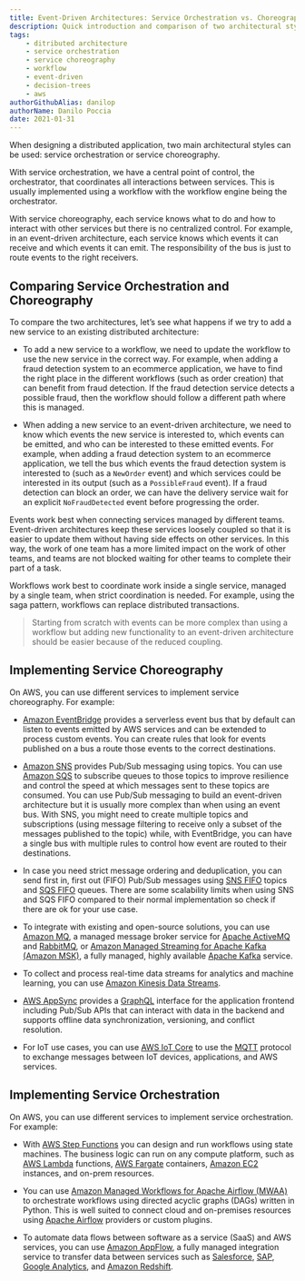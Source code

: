 ```yaml
---
title: Event-Driven Architectures: Service Orchestration vs. Choreography
description: Quick introduction and comparison of two architectural styles, service orchestration and service choreography, including an overview of possible implementations on AWS.
tags:
    - ditributed architecture
    - service orchestration
    - service choreography
    - workflow
    - event-driven
    - decision-trees
    - aws
authorGithubAlias: danilop
authorName: Danilo Poccia
date: 2021-01-31
---
```


When designing a distributed application, two main architectural styles can be used: service orchestration or service choreography.

With service orchestration, we have a central point of control, the orchestrator, that coordinates all interactions between services. This is usually implemented using a workflow with the workflow engine being the orchestrator.

With service choreography, each service knows what to do and how to interact with other services but there is no centralized control. For example, in an event-driven architecture, each service knows which events it can receive and which events it can emit. The responsibility of the bus is just to route events to the right receivers.

## Comparing Service Orchestration and Choreography

To compare the two architectures, let’s see what happens if we try to add a new service to an existing distributed architecture:

- To add a new service to a workflow, we need to update the workflow to use the new service in the correct way. For example, when adding a fraud detection system to an ecommerce application, we have to find the right place in the different workflows (such as order creation) that can benefit from fraud detection. If the fraud detection service detects a possible fraud, then the workflow should follow a different path where this is managed.

- When adding a new service to an event-driven architecture, we need to know which events the new service is interested to, which events can be emitted, and who can be interested to these emitted events. For example, when adding a fraud detection system to an ecommerce application, we tell the bus which events the fraud detection system is interested to (such as a `NewOrder` event) and which services could be interested in its output (such as a `PossibleFraud` event). If a fraud detection can block an order, we can have the delivery service wait for an explicit `NoFraudDetected` event before progressing the order.

Events work best when connecting services managed by different teams. Event-driven architectures keep these services loosely coupled so that it is easier to update them without having side effects on other services. In this way, the work of one team has a more limited impact on the work of other teams, and teams are not blocked waiting for other teams to complete their part of a task.

Workflows work best to coordinate work inside a single service, managed by a single team, when strict coordination is needed. For example, using the saga pattern, workflows can replace distributed transactions.

> Starting from scratch with events can be more complex than using a workflow but adding new functionality to an event-driven architecture should be easier because of the reduced coupling.

## Implementing Service Choreography

On AWS, you can use different services to implement service choreography. For example:

- [Amazon EventBridge](https://aws.amazon.com/eventbridge/) provides a serverless event bus that by default can listen to events emitted by AWS services and can be extended to process custom events. You can create rules that look for events published on a bus a route those events to the correct destinations.

- [Amazon SNS](https://aws.amazon.com/sns/) provides Pub/Sub messaging using topics. You can use [Amazon SQS](https://aws.amazon.com/sqs/) to subscribe queues to those topics to improve resilience and control the speed at which messages sent to these topics are consumed. You can use Pub/Sub messaging to build an event-driven architecture but it is usually more complex than when using an event bus. With SNS, you might need to create multiple topics and subscriptions (using message filtering to receive only a subset of the messages published to the topic) while, with EventBridge, you can have a single bus with multiple rules to control how event are routed to their destinations.

- In case you need strict message ordering and deduplication, you can send first in, first out (FIFO) Pub/Sub messages using [SNS FIFO](https://docs.aws.amazon.com/sns/latest/dg/sns-fifo-topics.html) topics and [SQS FIFO](https://docs.aws.amazon.com/AWSSimpleQueueService/latest/SQSDeveloperGuide/FIFO-queues.html) queues. There are some scalability limits when using SNS and SQS FIFO compared to their normal implementation so check if there are ok for your use case.

- To integrate with existing and open-source solutions, you can use [Amazon MQ](https://aws.amazon.com/amazon-mq/), a managed message broker service for [Apache ActiveMQ](https://activemq.apache.org) and [RabbitMQ](https://www.rabbitmq.com), or [Amazon Managed Streaming for Apache Kafka (Amazon MSK)](https://aws.amazon.com/msk/), a fully managed, highly available [Apache Kafka](https://kafka.apache.org) service.

- To collect and process real-time data streams for analytics and machine learning, you can use [Amazon Kinesis Data Streams](https://aws.amazon.com/kinesis/data-streams/).

- [AWS AppSync](https://aws.amazon.com/appsync/) provides a [GraphQL](https://graphql.org) interface for the application frontend including Pub/Sub APIs that can interact with data in the backend and supports offline data synchronization, versioning, and conflict resolution.

- For IoT use cases, you can use [AWS IoT Core](https://aws.amazon.com/iot-core/) to use the [MQTT](https://mqtt.org) protocol to exchange messages between IoT devices, applications, and AWS services.

## Implementing Service Orchestration

On AWS, you can use different services to implement service orchestration. For example:

- With [AWS Step Functions](https://aws.amazon.com/step-functions/) you can design and run workflows using state machines. The business logic can run on any compute platform, such as [AWS Lambda](https://aws.amazon.com/lambda/) functions, [AWS Fargate](https://aws.amazon.com/fargate/) containers, [Amazon EC2](https://aws.amazon.com/ec2/) instances, and on-prem resources.

- You can use [Amazon Managed Workflows for Apache Airflow (MWAA)](https://aws.amazon.com/managed-workflows-for-apache-airflow/) to orchestrate workflows using directed acyclic graphs (DAGs) written in Python. This is well suited to connect cloud and on-premises resources using [Apache Airflow](https://airflow.apache.org) providers or custom plugins.

- To automate data flows between software as a service (SaaS) and AWS services, you can use [Amazon AppFlow](https://aws.amazon.com/appflow/), a fully managed integration service to transfer data between services such as [Salesforce](https://www.salesforce.com/), [SAP](https://www.sap.com/), [Google Analytics](https://analytics.google.com/), and [Amazon Redshift](https://aws.amazon.com/redshift/).
